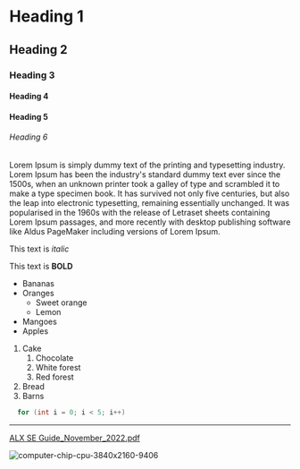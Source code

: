 <!--use hashtag for headings, the number of hashtags used dictates the the type of heading-->

# Heading 1
## Heading 2
### Heading 3
#### Heading 4
#### Heading 5
###### Heading 6

<!--use html paragraph tag to write a paragraph-->
<p> Lorem Ipsum is simply dummy text of the printing and typesetting industry. Lorem Ipsum has been the industry's standard dummy text ever since the 1500s, when an unknown printer took a galley of type and scrambled it to make a type specimen book. It has survived not only five centuries, but also the leap into electronic typesetting, remaining essentially unchanged. It was popularised in the 1960s with the release of Letraset sheets containing Lorem Ipsum passages, and more recently with desktop publishing software like Aldus PageMaker including versions of Lorem Ipsum. <p>

<!--use single stars both sides for Italic-->
This text is *italic*

<!--use double stars both sides for strong/bold-->
This text is **BOLD**

<!--use stars for unordered list-->
- Bananas
- Oranges
    - Sweet orange
    - Lemon
- Mangoes
- Apples

<!--use numbers for ordered list-->
1. Cake
    1. Chocolate
    2. White forest
    3. Red forest
2. Bread
3. Barns

<!--use backticks to document a piece of code-->
```c
  for (int i = 0; i < 5; i++)
```

<!--horizontal rule-->
---

<!--upload files by clicking at the bottom of this editor, Attach files button-->
 [ALX SE Guide_November_2022.pdf](https://github.com/francis-100/Markdown/files/10336622/ALX.SE.Guide_November_2022.pdf)
 
 <!--upload images and videos by clicking at the bottom of this editor, Attach files button-->
 ![computer-chip-cpu-3840x2160-9406](https://user-images.githubusercontent.com/85951839/210360047-f987b872-9cfb-42cf-ae35-b99c84000bbf.png)
 
 
 
 
 
 
 
 

